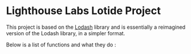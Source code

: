 # Lighthouse Labs Lotide Project

 This project is based on the [Lodash](https://lodash.com/) library and is essentially a reimagined version of the Lodash library, in a simpler format.
 
 Below is a list of functions and what they do :
